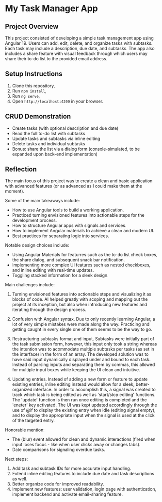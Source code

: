 # My Task Manager App

## Project Overview

This project consisted of developing a simple task management app using Angular 19. Users can add, edit, delete, and organize tasks with subtasks. Each task may include a description, due date, and subtasks. The app also includes a share feature with visual feedback through which users may share their to-do list to the provided email address.

## Setup Instructions

1. Clone this repository,
2. Run `npm install`,
3. Run `ng serve`,
4. Open `http://localhost:4200` in your browser.

## CRUD Demonstration

- Create tasks (with optional description and due date)
- Read the full to-do list with subtasks
- Update tasks and subtasks via inline editing
- Delete tasks and individual subtasks
- Bonus: share the list via a dialog form (console-simulated, to be expanded upon back-end implementation)

## Reflection

The main focus of this project was to create a clean and basic application with advanced features (or as advanced as I could make them at the moment).

Some of the main takeaways include:

- How to use Angular tools to build a working application.
- Practiced turning envisioned features into actionable steps for the development process.
- How to structure Angular apps with signals and services.
- How to implement Angular materials to achieve a clean and modern UI.
- Best practices for separating logic into services.

Notable design choices include:

- Using Angular Materials for featurres such as the to-do list check boxes, the share dialog, and subsequent snack bar notification.
- Implementing more complex UI features such as nested checkboxes, and inline editing with real-time updates.
- Toggling stacked information for a sleek design.

Main challenges include:

1. Turning envisioned features into actionable steps and visualizing it as blocks of code. AI helped greatly with scoping and mapping out the project at its inception, but also when introducing new features and iterating through the design process.
2. Confusion with Angular syntax. Due to only recently learning Angular, a lot of very simple mistakes were made along the way. Practicing and getting caught in every single one of them seems to be the way to go.

3. Restructuring subtasks format and input. Subtasks were initially part of the task submission form, however, this input only took a string whereas the intention was to acommodate multiple subtasks per tasks (as set in the interface) in the form of an array. The developed solution was to have said input dynamically displayed under and bound to each task. Instead of parsing inputs and separating them by commas, this allowed for multiple input boxes while keeping the UI clean and intuitive.

4. Updating entries. Instead of adding a new form or feature to update existing entries, inline editing instead would allow for a sleek, better-organized interface. In order to acoomplish this, a signal was created to track which task is being edited as well as 'start/stop editing' functions. The 'update' function is then run once editing is completed and the 'eneter' key activated. The UI was kept updated accordingly through the use of @if to display the existing entry when idle (editing signal empty), and to display the appropriate input when the signal is used at the click of the targeted entry.

Honorable mention:

- The (blur) event allowed for clean and dynamic interactions (fired when input loses focus - like when user clicks away or changes tabs).
- Date comparisons for signaling overdue tasks.

Next steps:

1. Add task and subtask IDs for more accurate input handling.
2. Extend inline editing features to include due date and task descriptions as well.
3. Better organize code for improved readability.
4. Implement new features: user validation, login page with authentication, implement backend and activate email-sharing feature.
